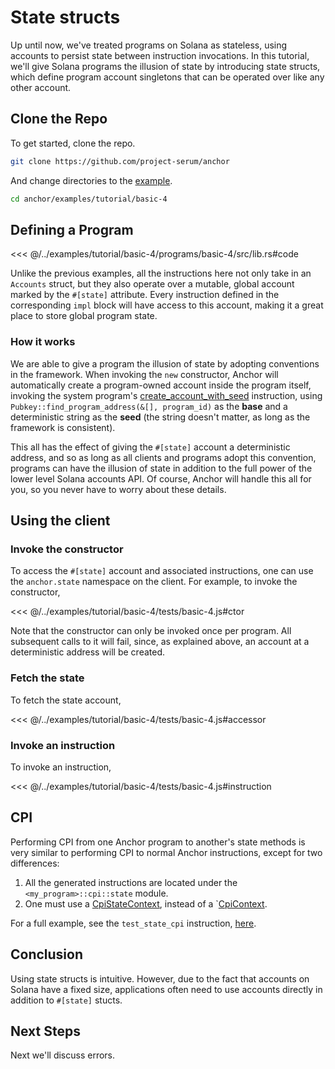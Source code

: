 # State structs

Up until now, we've treated programs on Solana as stateless, using accounts to persist
state between instruction invocations. In this tutorial, we'll give Solana programs the
illusion of state by introducing state structs, which define program account
singletons that can be operated over like any other account.

## Clone the Repo

To get started, clone the repo.

```bash
git clone https://github.com/project-serum/anchor
```

And change directories to the [example](https://github.com/project-serum/anchor/tree/master/examples/tutorial/basic-4).

```bash
cd anchor/examples/tutorial/basic-4
```

## Defining a Program

<<< @/../examples/tutorial/basic-4/programs/basic-4/src/lib.rs#code

Unlike the previous examples, all the instructions here not only take in an `Accounts`
struct, but they also operate over a mutable, global account marked by the `#[state]`
attribute. Every instruction defined in the corresponding `impl` block will have access
to this account, making it a great place to store global program state.

### How it works

We are able to give a program the illusion of state by adopting conventions in the framework.  When invoking the `new` constructor, Anchor will automatically create a
program-owned account inside the program itself, invoking the system program's [create_account_with_seed](https://docs.rs/solana-program/1.5.5/solana_program/system_instruction/fn.create_account_with_seed.html) instruction, using `Pubkey::find_program_address(&[], program_id)` as the **base** and a deterministic string as the **seed** (the string doesn't
matter, as long as the framework is consistent).

This all has the effect of
giving the `#[state]` account a deterministic address, and so as long as all clients
and programs adopt this convention, programs can have the illusion of state in addition
to the full power of the lower level Solana accounts API. Of course, Anchor will handle this all for you, so you never have to worry about these details.

## Using the client

### Invoke the constructor

To access the `#[state]` account and associated instructions, one can use the
`anchor.state` namespace on the client. For example, to invoke the constructor,

<<< @/../examples/tutorial/basic-4/tests/basic-4.js#ctor

Note that the constructor can only be invoked once per program. All subsequent calls
to it will fail, since, as explained above, an account at a deterministic address
will be created.

### Fetch the state

To fetch the state account,

<<< @/../examples/tutorial/basic-4/tests/basic-4.js#accessor

### Invoke an instruction

To invoke an instruction,

<<< @/../examples/tutorial/basic-4/tests/basic-4.js#instruction

## CPI

Performing CPI from one Anchor program to another's state methods is very similar to performing CPI to normal Anchor instructions, except for two differences:

1. All the generated instructions are located under the `<my_program>::cpi::state` module.
2. One must use a [CpiStateContext](https://docs.rs/anchor-lang/latest/anchor_lang/struct.CpiStateContext.html), instead of a `[CpiContext](https://docs.rs/anchor-lang/latest/anchor_lang/struct.CpiContext.html).

For a full example, see the `test_state_cpi` instruction, [here](https://github.com/project-serum/anchor/blob/master/examples/misc/programs/misc/src/lib.rs#L39).

## Conclusion

Using state structs is intuitive. However, due to the fact that accounts
on Solana have a fixed size, applications often need to use accounts
directly in addition to `#[state]` stucts.

## Next Steps

Next we'll discuss errors.
